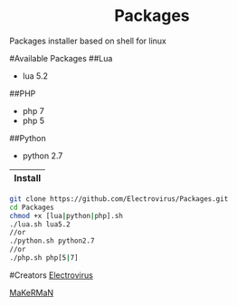 <center> <h1>Packages </h1> </center>
Packages installer based on shell for linux


#Available Packages
##Lua
 - lua 5.2
 
##PHP
 - php 7
 - php 5
 
##Python
 - python 2.7


|Install|
|-----|
```sh
git clone https://github.com/Electrovirus/Packages.git
cd Packages
chmod +x [lua|python|php].sh
./lua.sh lua5.2
//or
./python.sh python2.7
//or
./php.sh php[5|7]
```
#Creators
[Electrovirus](t.me/ev_is_dead)

[MaKeRMaN](t.me/MaKeRMaN)
